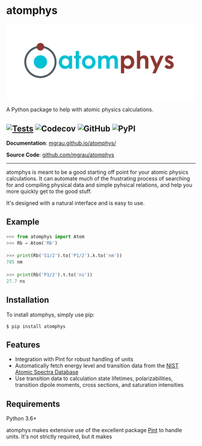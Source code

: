 # atomphys

<p align="left">
  <a href="https://mgrau.github.io/atomphys/"><img src="docs/img/logo.svg" alt="atomphys logo"></a>
</p>

A Python package to help with atomic physics calculations.

[![Tests](https://github.com/mgrau/atomphys/actions/workflows/tests.yml/badge.svg)](https://github.com/mgrau/atomphys/actions/workflows/tests.yml)
![Codecov](https://img.shields.io/codecov/c/github/mgrau/atomphys)
![GitHub](https://img.shields.io/github/license/mgrau/atomphys)
![PyPI](https://img.shields.io/pypi/v/atomphys)
---

**Documentation**: [mgrau.github.io/atomphys/](https://mgrau.github.io/atomphys/)

**Source Code**: [github.com/mgrau/atomphys](https://github.com/mgrau/atomphys)

---

atomphys is meant to be a good starting off point for your atomic physics calculations. It can automate much of the frustrating process of searching for and compiling physical data and simple pyhsical relations, and help you more quickly get to the good stuff.

It's designed with a natural interface and is easy to use.

## Example

```python
>>> from atomphys import Atom
>>> Rb = Atom('Rb')

>>> print(Rb('S1/2').to('P1/2').λ.to('nm'))
785 nm

>>> print(Rb('P1/2').τ.to('ns'))
27.7 ns
```

## Installation

To install atomphys, simply use pip:

```console
$ pip install atomphys
```

## Features

- Integration with Pint for robust handling of units
- Automatically fetch energy level and transition data from the [NIST Atomic Spectra Database](https://www.nist.gov/pml/atomic-spectra-database)
- Use transition data to calculation state lifetimes, polarizabilities, transition dipole moments, cross sections, and saturation intensities
## Requirements

Python 3.6+

atomphys makes extensive use of the excellent package [Pint](https://pint.readthedocs.io/en/stable/) to handle units. It's not strictly required, but it makes 




